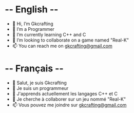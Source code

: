 # -- English --
- 👋 Hi, I’m Gkcrafting
- 👀 I’m a Programmer
- 🌱 I’m currently learning C++ and C
- 💞️ I’m looking to collaborate on a game named "Real-K"
- 📫 You can reach me on gkcrafting@gmail.com
# -- Français --
- 👋 Salut, je suis Gkcrafting
- 👀 Je suis un programmeur
- 🌱 J'apprends actuellement les langages C++ et C
- 💞️ Je cherche à collaborer sur un jeu nommé "Real-K"
- 📫 Vous pouvez me joindre sur gkcrafting@gmail.com
